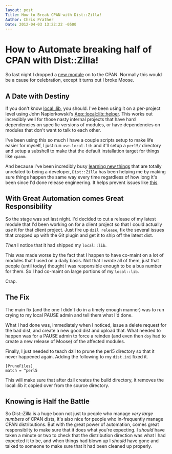 ```yaml
---
layout: post
Title: How to Break CPAN with Dist::Zilla!
Author: Chris Prather
Date: 2012-04-03 13:22:22 -0500
---
```


# How to Automate breaking half of CPAN with Dist::Zilla!

So last night I dropped a [new module][crixa] on to the CPAN. Normally this would be a cause for celebration, except it turns out I broke Moose.

## A Date with Destiny

If you don't know [local::lib][local-lib], you should. I've been using it on a per-project level using John Napiorkowski's [App::local::lib::helper][localenv]. This works out incredibly well for those nasty internal projects that have hard dependencies on specific versions of modules, or have dependencies on modules that don't want to talk to each other.

I've been using this so much I have a couple scripts setup to make life easier for myself, I just run `use-local-lib` and it'll setup a `perl5/` directory and setup a subshell to make that the default installation target for things like `cpanm`.

And because I've been incredibly busy [learning new things][yapc] that are totally unrelated to being a developer, `Dist::Zilla` has been helping me by making sure things happen the same way every time regardless of how long it's been since I'd done release engineering. It helps prevent issues like [this][rt].

## With Great Automation comes Great Responsibility

So the stage was set last night. I'd decided to cut a release of my latest module that I'd been working on for a client project so that I could actually *use* it for that client project. Just fire up `dzil release`, fix the several issues that cropped up with the Git plugin and get it to ship off the latest dist.

*Then* I notice that it had shipped my `local::lib`.

This was made worse by the fact that I happen to have co-maint on a lot of modules that I used on a daily basis. Not that I *wrote* all of them, just that people (until today) thought I was responsible enough to be a bus number for them. So I had co-maint on large portions of my `local::lib`.

Crap.

## The Fix

The main fix (and the one I didn't do in a timely enough manner) was to run crying to my local PAUSE admin and tell them what I'd done.

What I had done was, immediately when I noticed, issue a delete request for the bad dist, and create a new good dist and upload that. What needed to happen was for a PAUSE admin to force a reindex (and even then `doy` had to create a new release of Moose) of the affected modules.

Finally, I just needed to teach dzil to prune the perl5 directory so that it never happened again. Adding the following to my `dist.ini` fixed it.

    [PruneFiles]
    match = ^perl5

This will make sure that after dzil creates the build directory, it removes the local::lib it copied over from the source directory.

## Knowing is Half the Battle

So Dist::Zilla is a huge boon not just to people who manage *very large numbers* of CPAN dists, it's also nice for people who in-frequently manage CPAN distributions. But with the great power of automation, comes great responsibilty to make sure that it does what you're expecting. I *should* have taken a minute or two to check that the distribution direction was what I had expected it to be, and when things had blown up I *should* have gone and talked to someone to make sure that it had been cleaned up properly.


[crixa]: https://metacpan.org/module/Crixa
[local-lib]: https://metacpan.org/module/local::lib
[yapc]: http://act.yapcna.org/2012/talk/39
[rt]: https://rt.cpan.org/Ticket/Display.html?id=76225
[localenv]: https://metacpan.org/module/App::local::lib::helper
